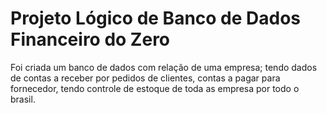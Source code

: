 # Projeto Lógico de Banco de Dados Financeiro do Zero

Foi criada um banco de dados com relação de uma empresa;
tendo dados de contas a receber por pedidos de clientes,
contas a pagar para fornecedor,
tendo controle de estoque de toda as empresa por todo o brasil.
